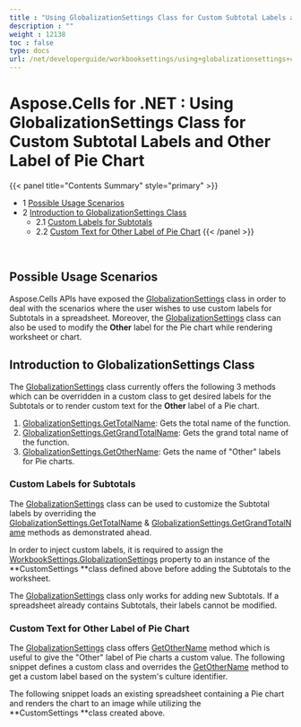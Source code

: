 ```yaml
---
title : "Using GlobalizationSettings Class for Custom Subtotal Labels and Other Label of Pie Chart" 
description : "" 
weight : 12138 
toc : false
type: docs
url: /net/developerguide/workbooksettings/using+globalizationsettings+class+for+custom+subtotal+labels+and+other+label+of+pie+chart/
---
```


# Aspose.Cells for .NET : Using GlobalizationSettings Class for Custom Subtotal Labels and Other Label of Pie Chart


{{< panel title="Contents Summary" style="primary" >}}
*   1 [Possible Usage Scenarios](#possible-usage-scenarios)
*   2 [Introduction to GlobalizationSettings Class](#introduction-to-globalizationsettings-class)
    *   2.1 [Custom Labels for Subtotals](#custom-labels-for-subtotals)
    *   2.2 [Custom Text for Other Label of Pie Chart](#custom-text-for-other-label-of-pie-chart)
{{< /panel >}}
 

 

## Possible Usage Scenarios

Aspose.Cells APIs have exposed the [GlobalizationSettings](https://apireference.aspose.com/net/cells/aspose.cells/globalizationsettings) class in order to deal with the scenarios where the user wishes to use custom labels for Subtotals in a spreadsheet. Moreover, the [GlobalizationSettings](https://apireference.aspose.com/net/cells/aspose.cells/globalizationsettings) class can also be used to modify the **Other** label for the Pie chart while rendering worksheet or chart.

## Introduction to GlobalizationSettings Class

The [GlobalizationSettings](https://apireference.aspose.com/net/cells/aspose.cells/globalizationsettings) class currently offers the following 3 methods which can be overridden in a custom class to get desired labels for the Subtotals or to render custom text for the **Other** label of a Pie chart.

1.  [GlobalizationSettings.GetTotalName](https://apireference.aspose.com/net/cells/aspose.cells/globalizationsettings/methods/gettotalname): Gets the total name of the function.
2.  [GlobalizationSettings.GetGrandTotalName](https://apireference.aspose.com/net/cells/aspose.cells/globalizationsettings/methods/getgrandtotalname): Gets the grand total name of the function.
3.  [GlobalizationSettings.GetOtherName](https://apireference.aspose.com/net/cells/aspose.cells/globalizationsettings/methods/getothername): Gets the name of "Other" labels for Pie charts.

### Custom Labels for Subtotals

The [GlobalizationSettings](https://apireference.aspose.com/net/cells/aspose.cells/globalizationsettings) class can be used to customize the Subtotal labels by overriding the [GlobalizationSettings.GetTotalName](https://apireference.aspose.com/net/cells/aspose.cells/globalizationsettings/methods/gettotalname) & [GlobalizationSettings.GetGrandTotalName](https://apireference.aspose.com/net/cells/aspose.cells/globalizationsettings/methods/getgrandtotalname) methods as demonstrated ahead.

  
In order to inject custom labels, it is required to assign the [WorkbookSettings.GlobalizationSettings](https://apireference.aspose.com/net/cells/aspose.cells/workbooksettings/properties/globalizationsettings) property to an instance of the **CustomSettings **class defined above before adding the Subtotals to the worksheet.

The [GlobalizationSettings](https://apireference.aspose.com/net/cells/aspose.cells/globalizationsettings) class only works for adding new Subtotals. If a spreadsheet already contains Subtotals, their labels cannot be modified.

### Custom Text for Other Label of Pie Chart

The [GlobalizationSettings](https://apireference.aspose.com/net/cells/aspose.cells/globalizationsettings) class offers [GetOtherName](https://apireference.aspose.com/net/cells/aspose.cells/globalizationsettings/methods/getothername) method which is useful to give the "Other" label of Pie charts a custom value. The following snippet defines a custom class and overrides the [GetOtherName](https://apireference.aspose.com/net/cells/aspose.cells/globalizationsettings/methods/getothername) method to get a custom label based on the system's culture identifier.

  
The following snippet loads an existing spreadsheet containing a Pie chart and renders the chart to an image while utilizing the **CustomSettings **class created above.

